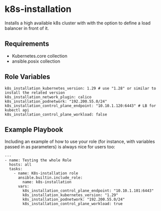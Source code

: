 k8s-installation
=========

Installs a high available k8s cluster with with the option to define a load balancer in front of it.

Requirements
------------

- Kubernetes.core collection
- ansible.posix collection

Role Variables
--------------

    k8s_installation_kubernetes_version: 1.29 # use "1.28" or similar to install the related version
    k8s_installation_network_plugin: calico
    k8s_installation_podnetwork: "192.200.55.0/24"
    k8s_installation_control_plane_endpoint: "10.10.1.120:6443" # LB for kubectl api
    k8s_installation_control_plane_workload: false


Example Playbook
----------------
Including an example of how to use your role (for instance, with variables passed in as parameters) is always nice for users too:

    ---
    - name: Testing the whole Role
      hosts: all
      tasks:
        - name: K8s-installation role
          ansible.builtin.include_role:
            name: k8s-installation
          vars:
            k8s_installation_control_plane_endpoint: "10.10.1.101:6443"
            k8s_installation_kubernetes_version: "1.29"
            k8s_installation_podnetwork: "192.200.55.0/24"
            k8s_installation_control_plane_workload: true

